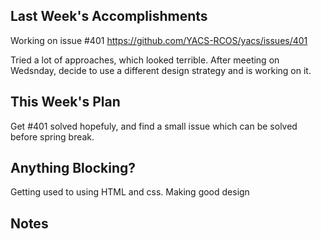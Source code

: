 ## Last Week's Accomplishments

Working on issue #401 https://github.com/YACS-RCOS/yacs/issues/401

Tried a lot of approaches, which looked terrible. After meeting on Wedsnday, decide to use a different design strategy and is working on it.

    
## This Week's Plan

Get #401 solved hopefuly, and find a small issue which can be solved before spring break.


## Anything Blocking?

Getting used to using HTML and css. Making good design

## Notes




